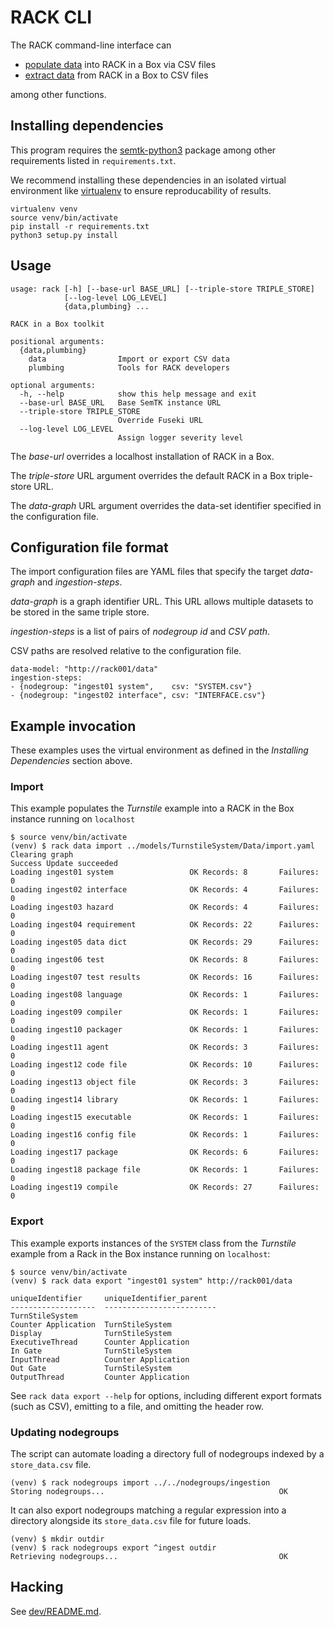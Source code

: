 <!---
NOTE: This document should be copied verbatim to this wiki page before every
release:

TODO(lb): This page should also be renamed to "RACK CLI".

https://github.com/ge-high-assurance/RACK/wiki/Command-line-script-rack.py
-->

# RACK CLI

The RACK command-line interface can

 - [populate data](#Import) into RACK in a Box via CSV files
 - [extract data](#Export) from RACK in a Box to CSV files

among other functions.

## Installing dependencies

This program requires the [semtk-python3](https://github.com/ge-semtk/semtk-python3) package
among other requirements listed in `requirements.txt`.

We recommend installing these dependencies in an isolated virtual environment
like [virtualenv](https://pypi.org/project/virtualenv/) to ensure reproducability
of results.

```shell
virtualenv venv
source venv/bin/activate
pip install -r requirements.txt
python3 setup.py install
```

## Usage

```text
usage: rack [-h] [--base-url BASE_URL] [--triple-store TRIPLE_STORE]
            [--log-level LOG_LEVEL]
            {data,plumbing} ...

RACK in a Box toolkit

positional arguments:
  {data,plumbing}
    data                Import or export CSV data
    plumbing            Tools for RACK developers

optional arguments:
  -h, --help            show this help message and exit
  --base-url BASE_URL   Base SemTK instance URL
  --triple-store TRIPLE_STORE
                        Override Fuseki URL
  --log-level LOG_LEVEL
                        Assign logger severity level
```

The *base-url* overrides a localhost installation of RACK in a Box.

The *triple-store* URL argument overrides the default RACK in a Box triple-store URL.

The *data-graph* URL argument overrides the data-set identifier specified in the configuration file.

## Configuration file format

The import configuration files are YAML files that specify the target *data-graph*
and *ingestion-steps*.

*data-graph* is a graph identifier URL. This URL allows multiple datasets to be stored
in the same triple store.

*ingestion-steps* is a list of pairs of *nodegroup id* and *CSV path*.

CSV paths are resolved relative to the configuration file.

```text
data-model: "http://rack001/data"
ingestion-steps:
- {nodegroup: "ingest01 system",    csv: "SYSTEM.csv"}
- {nodegroup: "ingest02 interface", csv: "INTERFACE.csv"}
```

## Example invocation

These examples uses the virtual environment as defined in the *Installing Dependencies*
section above.

### Import

This example populates the *Turnstile* example into a RACK in the Box instance
running on `localhost`

```shell
$ source venv/bin/activate
(venv) $ rack data import ../models/TurnstileSystem/Data/import.yaml
Clearing graph
Success Update succeeded
Loading ingest01 system                 OK Records: 8       Failures: 0
Loading ingest02 interface              OK Records: 4       Failures: 0
Loading ingest03 hazard                 OK Records: 4       Failures: 0
Loading ingest04 requirement            OK Records: 22      Failures: 0
Loading ingest05 data dict              OK Records: 29      Failures: 0
Loading ingest06 test                   OK Records: 8       Failures: 0
Loading ingest07 test results           OK Records: 16      Failures: 0
Loading ingest08 language               OK Records: 1       Failures: 0
Loading ingest09 compiler               OK Records: 1       Failures: 0
Loading ingest10 packager               OK Records: 1       Failures: 0
Loading ingest11 agent                  OK Records: 3       Failures: 0
Loading ingest12 code file              OK Records: 10      Failures: 0
Loading ingest13 object file            OK Records: 3       Failures: 0
Loading ingest14 library                OK Records: 1       Failures: 0
Loading ingest15 executable             OK Records: 1       Failures: 0
Loading ingest16 config file            OK Records: 1       Failures: 0
Loading ingest17 package                OK Records: 6       Failures: 0
Loading ingest18 package file           OK Records: 1       Failures: 0
Loading ingest19 compile                OK Records: 27      Failures: 0
```

### Export

This example exports instances of the `SYSTEM` class from the *Turnstile*
example from a Rack in the Box instance running on `localhost`:

```shell
$ source venv/bin/activate
(venv) $ rack data export "ingest01 system" http://rack001/data

uniqueIdentifier     uniqueIdentifier_parent
-------------------  -------------------------
TurnStileSystem
Counter Application  TurnStileSystem
Display              TurnStileSystem
ExecutiveThread      Counter Application
In Gate              TurnStileSystem
InputThread          Counter Application
Out Gate             TurnStileSystem
OutputThread         Counter Application
```

See `rack data export --help` for options, including different export formats (such as CSV), emitting to a file, and omitting the header row.

### Updating nodegroups

The script can automate loading a directory full of nodegroups
indexed by a `store_data.csv` file.

```shell
(venv) $ rack nodegroups import ../../nodegroups/ingestion
Storing nodegroups...                                       OK
```

It can also export nodegroups matching a regular expression
into a directory alongside its `store_data.csv` file for future
loads.

```shell
(venv) $ mkdir outdir
(venv) $ rack nodegroups export ^ingest outdir
Retrieving nodegroups...                                    OK
```

## Hacking

See [dev/README.md](dev/README.md).
